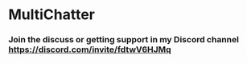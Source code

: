# MultiChatter
### Join the discuss or getting support in my Discord channel https://discord.com/invite/fdtwV6HJMq 
